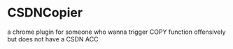 # CSDNCopier
a chrome plugin for someone who wanna trigger COPY function offensively but does not have a CSDN ACC
